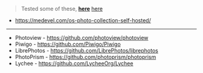 > Tested some of these, [**here**](https://jalcocert.github.io/JAlcocerT/photo-management-tools/) [here](https://jalcocert.github.io/JAlcocerT/software-for-weddings/)

* https://medevel.com/os-photo-collection-self-hosted/

---

* Photoview - https://github.com/photoview/photoview
* Piwigo - https://github.com/Piwigo/Piwigo
* LibrePhotos - https://github.com/LibrePhotos/librephotos
* PhotoPrism - https://github.com/photoprism/photoprism
* Lychee - https://github.com/LycheeOrg/Lychee
